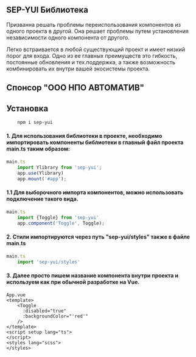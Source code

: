 ## SEP-YUI Библиотека
Призванна решать проблемы переиспользования компонентов из одного проекта в другой. Она решает проблемы путем установления независимости одного компонента от другого. 

Легко встраивается в любой существующий проект и имеет низкий порог для входа. Одно из ее главных преимуществ это гибкость, постоянные обновления и тех.поддержка, а также возможность комбинировать их внутри вашей экосистемы проекта.

## Спонсор "ООО НПО АВТОМАТИВ"

## Установка

```bash
    npm i sep-yui
```

#### 1. Для использования библиотеки в проекте, необходимо импортировать компоненты библиотеки в главный файл проекта main.ts таким образом:
```ts
main.ts
    import Ylibrary from 'sep-yui';
    app.use(Ylibrary)
    app.mount('#app');
```
#### 1.1 Для выборочного импорта компонентов, можно использовать подключение такого вида.
```ts
main.ts
    import {Toggle} from 'sep-yui'
    app.component('Toggle', Toggle);
```
#### 2. Стили импортируются через путь "sep-yui/styles" также в файле main.ts
```ts
main.ts
    import 'sep-yui/styles'
```
#### 3. Далее просто пишем название компонента внутри проекта и используем как при обычной разработке на Vue. 
```vue
App.vue
<template>
    <Toggle 
      :disabled="true"
      :backgroundColor="'red'"
    />
</template>
<script setup lang="ts">
</script>
<styles lang="scss">
</styles>
```